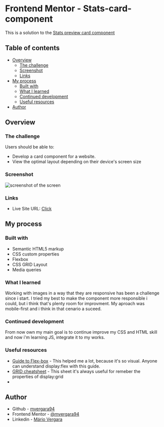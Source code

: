 # Frontend Mentor - Stats-card-component
This is a solution to the [Stats preview card component](https://www.frontendmentor.io/challenges/stats-preview-card-component-8JqbgoU62)

## Table of contents

- [Overview](#overview)
  - [The challenge](#the-challenge)
  - [Screenshot](#screenshot)
  - [Links](#links)
- [My process](#my-process)
  - [Built with](#built-with)
  - [What I learned](#what-i-learned)
  - [Continued development](#continued-development)
  - [Useful resources](#useful-resources)
- [Author](#author)



## Overview

### The challenge

Users should be able to:

- Develop a card component for a website.
- View the optimal layout depending on their device's screen size

### Screenshot

<img src="https://i.imgur.com/VncnFh1.png" alt=" screenshot of the screen ">


### Links

- Live Site URL: [Click](https://mvergara94.github.io/stats-card-component-frontendmentor/)


## My process

### Built with

- Semantic HTML5 markup
- CSS custom properties
- Flexbox
- CSS GRID Layout
- Media queries


### What I learned

Working with images in a way that they are responsive has been a challenge since i start. I tried my best to make the component more responsible i could, but i think that's plenty room for improvment. My aproach was mobile-first and i think in that cenario a suceed.

### Continued development

From now own my main goal is to continue improve my CSS and HTML skill and now i'm learning JS, integrate it to my works.


### Useful resources


- [Guide to Flex-box](https://css-tricks.com/snippets/css/a-guide-to-flexbox/) - This helped me a lot, because it's so visual. Anyone can understand display:flex with this guide.
- [GRID cheatsheet](https://grid.malven.co/) - This sheet it's always useful for remeber the properties of display:grid
- 


## Author

- Github - [mvergara94](https://github.com/mvergara94)
- Frontend Mentor - [@mvergara94](https://www.frontendmentor.io/profile/mvergara94)
- Linkedin - [Mário Vergara](https://www.linkedin.com/in/mario-henrique-cardoso-vergara-669a43210/)
